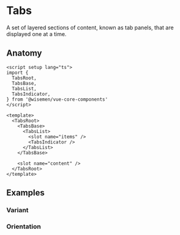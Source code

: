 # Tabs

A set of layered sections of content, known as tab panels, that are displayed one at a time.

<ComponentPreview name="tabs/examples/main" />

## Anatomy

```vue
<script setup lang="ts">
import {
  TabsRoot,
  TabsBase,
  TabsList,
  TabsIndicator,
} from '@wisemen/vue-core-components'
</script>

<template>
  <TabsRoot>
    <TabsBase>
      <TabsList>
        <slot name="items" />
        <TabsIndicator />
      </TabsList>
    </TabsBase>

    <slot name="content" />
  </TabsRoot>
</template>
```

## Examples

### Variant

<ComponentPreview name="tabs/examples/variant" />

### Orientation

<ComponentPreview name="tabs/examples/orientation" />